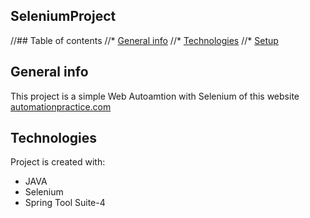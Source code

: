 ## SeleniumProject

//## Table of contents
//* [General info](#general-info)
//* [Technologies](#technologies)
//* [Setup](#setup)

## General info
This project is a simple Web Autoamtion with Selenium of this website <a href="http://automationpractice.com/index.php/" target="_blank">automationpractice.com</a>
	
## Technologies
Project is created with:
* JAVA
* Selenium
* Spring Tool Suite-4
